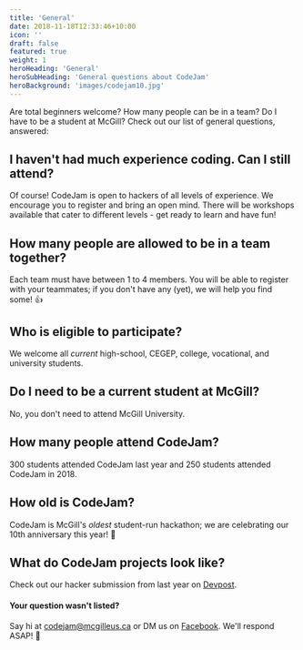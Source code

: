 ```yaml
---
title: 'General'
date: 2018-11-18T12:33:46+10:00
icon: ''
draft: false
featured: true
weight: 1
heroHeading: 'General'
heroSubHeading: 'General questions about CodeJam'
heroBackground: 'images/codejam10.jpg'
---
```


Are total beginners welcome? How many people can be in a team? Do I have
to be a student at McGill? Check out our list of general questions, answered:

## I haven't had much experience coding. Can I still attend?

Of course! CodeJam is open to hackers of all levels of experience. We encourage you to register and bring an open mind. There will be workshops available that cater to different levels - get ready to learn and have fun!

## How many people are allowed to be in a team together?

Each team must have between 1 to 4 members. You will be able to register with your teammates; if you don't have any (yet), we will help you find some! 👍

## Who is eligible to participate?

We welcome all _current_ high-school, CEGEP, college, vocational, and university students.

## Do I need to be a current student at McGill?

No, you don't need to attend McGill University.

## How many people attend CodeJam?

300 students attended CodeJam last year and 250 students attended CodeJam in 2018.

## How old is CodeJam?

CodeJam is McGill's _oldest_ student-run hackathon; we are celebrating our 10th anniversary this year! 🎉

## What do CodeJam projects look like?

Check out our hacker submission from last year on [Devpost](https://codejam2019.devpost.com/).

#### Your question wasn't listed?

Say hi at [codejam@mcgilleus.ca](mailto:codejam@mcgilleus.ca) or DM us on [Facebook](https://www.facebook.com/mcgillcodejam). We'll respond ASAP! 📧
